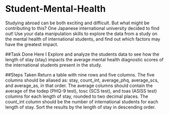 # Student-Mental-Health
Studying abroad can be both exciting and difficult. But what might be contributing to this? One Japanese international university decided to find out!  Use your data manipulation skills to explore the data from a study on the mental health of international students, and find out which factors may have the greatest impact.

##Task Done
Here I Explore and analyze the students data to see how the length of stay (stay) impacts the average mental health diagnostic scores of the international students present in the study.

##Steps Taken
Return a table with nine rows and five columns.
The five columns should be aliased as: stay, count_int, average_phq, average_scs, and average_as, in that order.
The average columns should contain the average of the todep (PHQ-9 test), tosc (SCS test), and toas (ASISS test) columns for each length of stay, rounded to two decimal places.
The count_int column should be the number of international students for each length of stay.
Sort the results by the length of stay in descending order.
